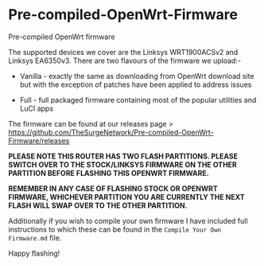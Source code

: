 # Pre-compiled-OpenWrt-Firmware
Pre-compiled OpenWrt firmware

The supported devices we cover are the Linksys WRT1900ACSv2 and Linksys EA6350v3. There are two flavours of the firmware we upload:-

* Vanilla - exactly the same as downloading from OpenWrt download site but with the exception of patches have been applied to address issues

* Full - full packaged firmware containing most of the popular utilities and LuCI apps

The firmware can be found at our releases page > https://github.com/TheSurgeNetwork/Pre-compiled-OpenWrt-Firmware/releases

**PLEASE NOTE THIS ROUTER HAS TWO FLASH PARTITIONS. PLEASE SWITCH OVER TO THE STOCK/LINKSYS FIRMWARE ON THE OTHER PARTITION BEFORE FLASHING THIS OPENWRT FIRMWARE.**

**REMEMBER IN ANY CASE OF FLASHING STOCK OR OPENWRT FIRMWARE, WHICHEVER PARTITION YOU ARE CURRENTLY THE NEXT FLASH WILL SWAP OVER TO THE OTHER PARTITION.**

Additionally if you wish to compile your own firmware I have included full instructions to which these can be found in the `Compile Your Own Firmware.md` file.

Happy flashing!
